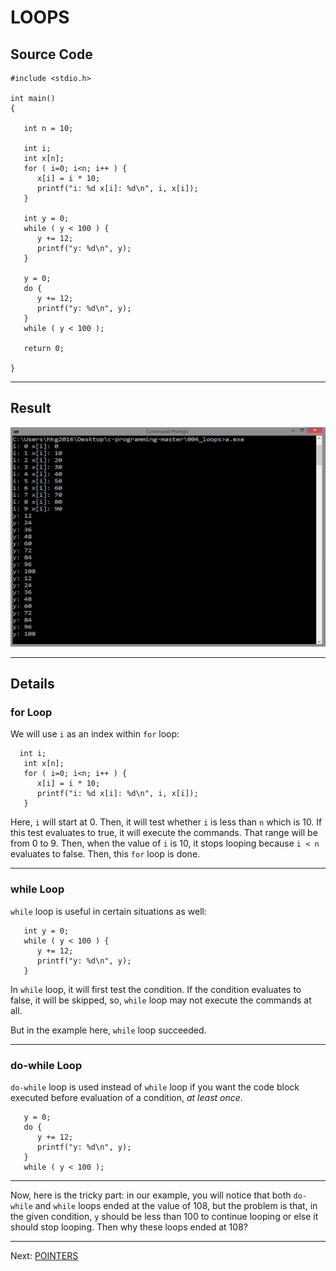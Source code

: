 <!-- Global site tag (gtag.js) - Google Analytics -->
<script async src="https://www.googletagmanager.com/gtag/js?id=UA-146817309-1"></script>
<script>
  window.dataLayer = window.dataLayer || [];
  function gtag(){dataLayer.push(arguments);}
  gtag('js', new Date());

  gtag('config', 'UA-146817309-1');
</script>

# LOOPS
## Source Code

```
#include <stdio.h>

int main()
{
   
   int n = 10;

   int i;
   int x[n];
   for ( i=0; i<n; i++ ) {
      x[i] = i * 10;
      printf("i: %d x[i]: %d\n", i, x[i]);
   }
  
   int y = 0;
   while ( y < 100 ) {
      y += 12;
      printf("y: %d\n", y);
   }

   y = 0;
   do {
      y += 12;
      printf("y: %d\n", y);
   }
   while ( y < 100 );

   return 0;

}
```

***
## Result
![result](result.png)

***
## Details
### for Loop
We will use `i` as an index within `for` loop:

```
  int i;
   int x[n];
   for ( i=0; i<n; i++ ) {
      x[i] = i * 10;
      printf("i: %d x[i]: %d\n", i, x[i]);
   }
```

Here, `i` will start at 0. Then, it will test whether
`i` is less than `n` which is 10. If this test evaluates to true,
it will execute the commands. That range will be from 0 to 9.
Then, when the value of `i` is 10,
it stops looping because 
`i < n` evaluates to false. Then, this `for` loop is done.

***
### while Loop
`while` loop is useful in certain situations as well:

```
   int y = 0;
   while ( y < 100 ) {
      y += 12;
      printf("y: %d\n", y);
   }
```

In `while` loop, it will first test the condition.
If the condition evaluates to false, it will be skipped,
so, `while` loop 
may not execute the commands at all.

But in the example here, `while` loop succeeded. 

***
### do-while Loop
`do-while` loop is used instead of `while` loop
if you want the code block executed before evaluation
of a condition, *at least once*.

```
   y = 0;
   do {
      y += 12;
      printf("y: %d\n", y);
   }
   while ( y < 100 );   
```

***
Now, here is the tricky part: in our example,
you will notice that both
`do-while` and `while` loops ended at 
the value of 108, but the problem
is that, in the given condition, `y` should be 
less than 100 to continue looping
or else it should stop looping. Then why these loops ended at 108?

***
Next: [POINTERS](../005_pointers)
